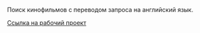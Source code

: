 Поиск кинофильмов с переводом запроса на английский язык.

[Ссылка на рабочий проект](https://venoboy-movie-search.netlify.app/)
